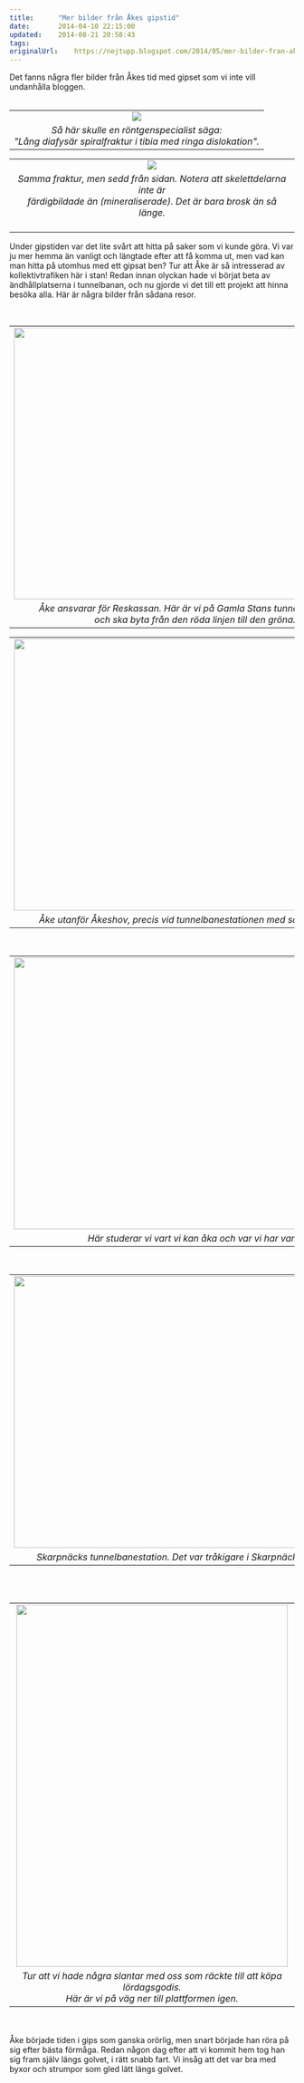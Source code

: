 ```yaml
---
title:		"Mer bilder från Åkes gipstid"
date:		2014-04-10 22:15:00
updated:	2014-08-21 20:58:43
tags: 	
originalUrl:	https://nejtupp.blogspot.com/2014/05/mer-bilder-fran-akes-gipstid.html
---
```


Det fanns några fler bilder från Åkes tid med gipset som vi inte vill undanhålla bloggen.<br><br><table align="center" cellpadding="0" cellspacing="0" class="tr-caption-container" style="margin-left: auto; margin-right: auto; text-align: center;"><tbody><tr><td style="text-align: center;"><img src="../../../../img/Ro%25CC%2588ntgenbilder-SIN_UNDERBEN_20140425_105134.jpg"></td></tr><tr><td class="tr-caption" style="text-align: center;"><i>Så här skulle en röntgenspecialist säga:<br>"Lång diafysär spiralfraktur i tibia med ringa dislokation".</i></td></tr></tbody></table><table align="center" cellpadding="0" cellspacing="0" class="tr-caption-container" style="margin-left: auto; margin-right: auto; text-align: center;"><tbody><tr><td style="text-align: center;"><img src="../../../../img/Ro%25CC%2588ntgenbilder-SIN_UNDERBEN_20140425_105142.jpg"></td></tr><tr><td class="tr-caption" style="text-align: center;"><i>Samma fraktur, men sedd från sidan. Notera att skelettdelarna inte är <br>färdigbildade än (mineraliserade). Det är bara brosk än så länge.<br> </i></td></tr></tbody></table>Under gipstiden var det lite svårt att hitta på saker som vi kunde göra. Vi var ju mer hemma än vanligt och längtade efter att få komma ut, men vad kan man hitta på utomhus med ett gipsat ben? Tur att Åke är så intresserad av kollektivtrafiken här i stan! Redan innan olyckan hade vi börjat beta av ändhållplatserna i tunnelbanan, och nu gjorde vi det till ett projekt att hinna besöka alla. Här är några bilder från sådana resor.<br><div><br></div><table align="center" cellpadding="0" cellspacing="0" class="tr-caption-container" style="margin-left: auto; margin-right: auto; text-align: center;"><tbody><tr><td style="text-align: center;"><img src="../../../../img/iPhone-IMG_0809.jpg" height="480" width="640"></td></tr><tr><td class="tr-caption" style="text-align: center;"><i>Åke ansvarar för Reskassan. Här är vi på Gamla Stans tunnelbanestation <br>och ska byta från den röda linjen till den gröna.</i></td></tr></tbody></table><table align="center" cellpadding="0" cellspacing="0" class="tr-caption-container" style="margin-left: auto; margin-right: auto; text-align: center;"><tbody><tr><td style="text-align: center;"><img src="../../../../img/iPhone-IMG_0811.jpg" height="480" width="640"></td></tr><tr><td class="tr-caption" style="text-align: center;"><i>Åke utanför Åkeshov, precis vid tunnelbanestationen med samma namn. </i></td></tr></tbody></table><br><table align="center" cellpadding="0" cellspacing="0" class="tr-caption-container" style="margin-left: auto; margin-right: auto; text-align: center;"><tbody><tr><td style="text-align: center;"><img src="../../../../img/iPhone-IMG_0814.jpg" height="480" width="640"></td></tr><tr><td class="tr-caption" style="text-align: center;"><i>Här studerar vi vart vi kan åka och var vi har varit.</i></td></tr></tbody></table><br><table align="center" cellpadding="0" cellspacing="0" class="tr-caption-container" style="margin-left: auto; margin-right: auto; text-align: center;"><tbody><tr><td style="text-align: center;"><img src="../../../../img/iPhone-IMG_0835.jpg" height="480" width="640"></td></tr><tr><td class="tr-caption" style="text-align: center;"><i>Skarpnäcks tunnelbanestation. Det var tråkigare i Skarpnäck än vi trodde.</i></td></tr></tbody></table><br><br><table align="center" cellpadding="0" cellspacing="0" class="tr-caption-container" style="margin-left: auto; margin-right: auto; text-align: center;"><tbody><tr><td style="text-align: center;"><img src="../../../../img/iPhone-IMG_0839.jpg" height="640" width="480"></td></tr><tr><td class="tr-caption" style="text-align: center;"><i>Tur att vi hade några slantar med oss som räckte till att köpa lördagsgodis.<br>Här är vi på väg ner till plattformen igen.</i></td></tr></tbody></table><br><br>Åke började tiden i gips som ganska orörlig, men snart började han röra på sig efter bästa förmåga. Redan någon dag efter att vi kommit hem tog han sig fram själv längs golvet, i rätt snabb fart. Vi insåg att det var bra med byxor och strumpor som gled lätt längs golvet.<br><br><div class="separator" style="clear: both; text-align: center;"><object class="BLOG_video_class" contentid="ea847b49f0a9a37e" height="266" id="BLOG_video-ea847b49f0a9a37e" width="320"></object></div><br><br>Några veckor senare rörde han sig nästan obehindrat med gipset. Visst, benet är stelt, men han lät sig verkligen inte bekomma. I filmen nedan ska vi till farmor och farfar, barnen ska få sova över där.<br><br><div class="separator" style="clear: both; text-align: center;"><object class="BLOG_video_class" contentid="44d029f64925754f" height="266" id="BLOG_video-44d029f64925754f" width="320"></object></div><br><br><br>Åke var inte så glad för att visa sig bland kamraterna på förskolan med sitt gips, men han var ju tvungen att komma tillbaka dit någon gång. När han blivit lite mer bekväm med gipset och vi visste att han skulle klara av det, så fick han komma tillbaka. När vi kom dit på eftermiddagen så visade det sig att hela förskolan fortfarande var ute på utflykt, så vi var ensamma i lokalerna i minst en halvtimme innan de andra kom. Det var kanske inte så dumt, Åke hann visa mig lite roliga leksaker. När de andra kom så lämnade jag honom och gick bort en timme innan jag kom tillbaka och hämtade honom och Tage igen. Jag var lite nervös, hur hade det gått? Det visade sig att han hade varit väldigt framåt och ville göra allt utan hjälp och han hade låtit alla titta och känna på gipset. Efter den stunden tyckte han aldrig mer att gipset var något pinsamt.<br><div class="separator" style="clear: both; text-align: center;"></div><br><table align="center" cellpadding="0" cellspacing="0" class="tr-caption-container" style="margin-left: auto; margin-right: auto; text-align: center;"><tbody><tr><td style="text-align: center;"><img srcs/s1600/iPhone-IMG_0830.jpg" imageanchor="1" style="margin-left: auto; margin-right: auto;"><img border="0" src="../../../../img/iPhone-IMG_0830.jpg" height="480" width="640"></td></tr><tr><td class="tr-caption" style="text-align: center;"><i>Åke visar roliga leksaker på förskolan. Snart kommer de andra barnen tillbaka.</i></td></tr></tbody></table>
<!-- no comments on this post -->